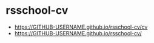 # rsschool-cv
- https://GITHUB-USERNAME.github.io/rsschool-cv/cv
- https://GITHUB-USERNAME.github.io/rsschool-cv/